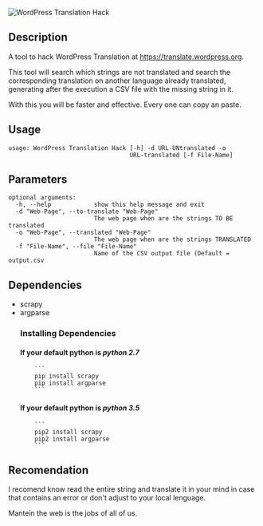 ![WordPress Translation Hack](http://i.imgur.com/4mUFw5S.png)

## Description
A tool to hack WordPress Translation at 
https://translate.wordpress.org.

This tool will search which strings are not translated and search the corresponding translation on another language  already translated, generating after the execution a CSV file with the missing string in it.

With this you will be faster and effective. Every one can copy an paste.

## Usage
```
usage: WordPress Translation Hack [-h] -d URL-UNtranslated -o
                                  URL-translated [-f File-Name]
```
## Parameters
  ```
  optional arguments:
    -h, --help            show this help message and exit
    -d "Web-Page", --to-translate "Web-Page"
                          The web page when are the strings TO BE translated
    -o "Web-Page", --translated "Web-Page"
                          The web page when are the strings TRANSLATED
    -f "File-Name", --file "File-Name"
                          Name of the CSV output file (Default = output.csv
  ```

## Dependencies 
- scrapy
- argparse
	### Installing Dependencies
    #### If your default python is *python 2.7*
          ```
          pip install scrapy
          pip install argparse
          ``` 
	#### If your default python is *python 3.5*
          ```
          pip2 install scrapy
          pip2 install argparse
          ```

## Recomendation
I recomend know read the entire string and translate it 
in your mind in case that contains an error or don't 
adjust to your local lenguage.

Mantein the web is the jobs of all of us.

